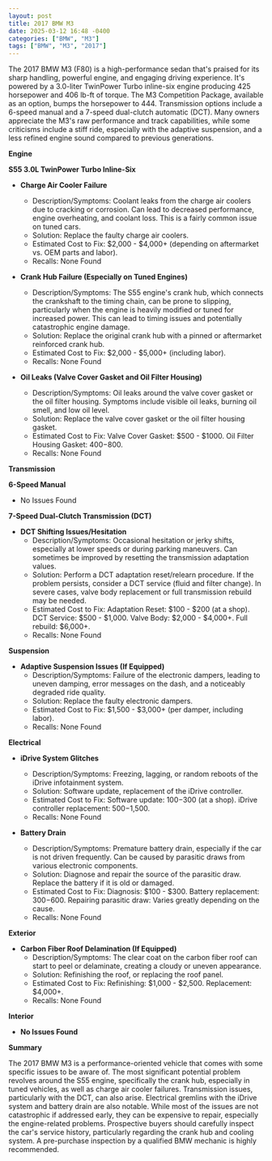 ```yaml
---
layout: post
title: 2017 BMW M3
date: 2025-03-12 16:48 -0400
categories: ["BMW", "M3"]
tags: ["BMW", "M3", "2017"]
---
```

The 2017 BMW M3 (F80) is a high-performance sedan that's praised for its sharp handling, powerful engine, and engaging driving experience. It's powered by a 3.0-liter TwinPower Turbo inline-six engine producing 425 horsepower and 406 lb-ft of torque. The M3 Competition Package, available as an option, bumps the horsepower to 444. Transmission options include a 6-speed manual and a 7-speed dual-clutch automatic (DCT). Many owners appreciate the M3's raw performance and track capabilities, while some criticisms include a stiff ride, especially with the adaptive suspension, and a less refined engine sound compared to previous generations.

**Engine**

**S55 3.0L TwinPower Turbo Inline-Six**

*   **Charge Air Cooler Failure**
    *   Description/Symptoms: Coolant leaks from the charge air coolers due to cracking or corrosion. Can lead to decreased performance, engine overheating, and coolant loss. This is a fairly common issue on tuned cars.
    *   Solution: Replace the faulty charge air coolers.
    *   Estimated Cost to Fix: $2,000 - $4,000+ (depending on aftermarket vs. OEM parts and labor).
    *   Recalls: None Found

*   **Crank Hub Failure (Especially on Tuned Engines)**
    *   Description/Symptoms: The S55 engine's crank hub, which connects the crankshaft to the timing chain, can be prone to slipping, particularly when the engine is heavily modified or tuned for increased power. This can lead to timing issues and potentially catastrophic engine damage.
    *   Solution: Replace the original crank hub with a pinned or aftermarket reinforced crank hub.
    *   Estimated Cost to Fix: $2,000 - $5,000+ (including labor).
    *   Recalls: None Found

*   **Oil Leaks (Valve Cover Gasket and Oil Filter Housing)**
    *   Description/Symptoms: Oil leaks around the valve cover gasket or the oil filter housing. Symptoms include visible oil leaks, burning oil smell, and low oil level.
    *   Solution: Replace the valve cover gasket or the oil filter housing gasket.
    *   Estimated Cost to Fix: Valve Cover Gasket: $500 - $1000. Oil Filter Housing Gasket: $400-$800.
    *   Recalls: None Found

**Transmission**

**6-Speed Manual**

*   No Issues Found

**7-Speed Dual-Clutch Transmission (DCT)**

*   **DCT Shifting Issues/Hesitation**
    *   Description/Symptoms: Occasional hesitation or jerky shifts, especially at lower speeds or during parking maneuvers. Can sometimes be improved by resetting the transmission adaptation values.
    *   Solution: Perform a DCT adaptation reset/relearn procedure. If the problem persists, consider a DCT service (fluid and filter change). In severe cases, valve body replacement or full transmission rebuild may be needed.
    *   Estimated Cost to Fix: Adaptation Reset: $100 - $200 (at a shop). DCT Service: $500 - $1,000. Valve Body: $2,000 - $4,000+. Full rebuild: $6,000+.
    *   Recalls: None Found

**Suspension**

*   **Adaptive Suspension Issues (If Equipped)**
    *   Description/Symptoms: Failure of the electronic dampers, leading to uneven damping, error messages on the dash, and a noticeably degraded ride quality.
    *   Solution: Replace the faulty electronic dampers.
    *   Estimated Cost to Fix: $1,500 - $3,000+ (per damper, including labor).
    *   Recalls: None Found

**Electrical**

*   **iDrive System Glitches**
    *   Description/Symptoms: Freezing, lagging, or random reboots of the iDrive infotainment system.
    *   Solution: Software update, replacement of the iDrive controller.
    *   Estimated Cost to Fix: Software update: $100-$300 (at a shop). iDrive controller replacement: $500-$1,500.
    *   Recalls: None Found

*   **Battery Drain**
    *   Description/Symptoms: Premature battery drain, especially if the car is not driven frequently. Can be caused by parasitic draws from various electronic components.
    *   Solution: Diagnose and repair the source of the parasitic draw. Replace the battery if it is old or damaged.
    *   Estimated Cost to Fix: Diagnosis: $100 - $300. Battery replacement: $300-$600. Repairing parasitic draw: Varies greatly depending on the cause.
    *   Recalls: None Found

**Exterior**

*   **Carbon Fiber Roof Delamination (If Equipped)**
    *   Description/Symptoms: The clear coat on the carbon fiber roof can start to peel or delaminate, creating a cloudy or uneven appearance.
    *   Solution: Refinishing the roof, or replacing the roof panel.
    *   Estimated Cost to Fix: Refinishing: $1,000 - $2,500. Replacement: $4,000+.
    *   Recalls: None Found

**Interior**

*   **No Issues Found**

**Summary**

The 2017 BMW M3 is a performance-oriented vehicle that comes with some specific issues to be aware of. The most significant potential problem revolves around the S55 engine, specifically the crank hub, especially in tuned vehicles, as well as charge air cooler failures. Transmission issues, particularly with the DCT, can also arise. Electrical gremlins with the iDrive system and battery drain are also notable. While most of the issues are not catastrophic if addressed early, they can be expensive to repair, especially the engine-related problems. Prospective buyers should carefully inspect the car's service history, particularly regarding the crank hub and cooling system. A pre-purchase inspection by a qualified BMW mechanic is highly recommended.

